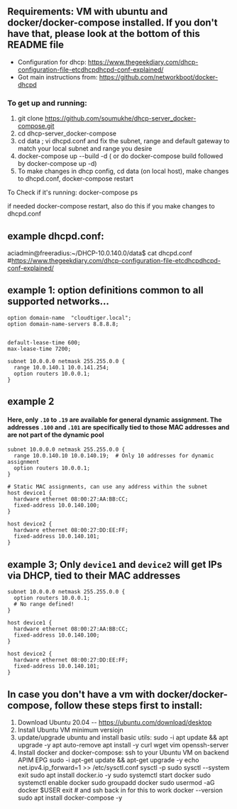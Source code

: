 ## Requirements:  VM with ubuntu and docker/docker-compose installed.  If you don't have that, please look at the bottom of this README file

- Configuration for dhcp:  https://www.thegeekdiary.com/dhcp-configuration-file-etcdhcpdhcpd-conf-explained/
- Got main instructions from: https://github.com/networkboot/docker-dhcpd

###  To get up and running:
1) git clone https://github.com/soumukhe/dhcp-server_docker-compose.git
2) cd dhcp-server_docker-compose
3) cd data ;  vi dhcpd.conf   and fix the subnet, range and default gateway to match your local subnet and range you desire
4) docker-compose up --build -d ( or do docker-compose build   followed by docker-compose up -d)
5) To make changes in dhcp config,  cd data (on local host),  make changes to dhcpd.conf,  docker-compose restart


To Check if it's running: docker-compose ps

if needed docker-compose restart, also do this if you make changes to dhcpd.conf

example dhcpd.conf:
---------------------
aciadmin@freeradius:~/DHCP-10.0.140.0/data$ cat dhcpd.conf
#https://www.thegeekdiary.com/dhcp-configuration-file-etcdhcpdhcpd-conf-explained/

## example 1: option definitions common to all supported networks...

```csv
option domain-name  "cloudtiger.local";
option domain-name-servers 8.8.8.8;


default-lease-time 600;
max-lease-time 7200;

subnet 10.0.0.0 netmask 255.255.0.0 {
  range 10.0.140.1 10.0.141.254;
  option routers 10.0.0.1;
}
```
## example 2

#### Here, only `.10` to `.19` are available for general dynamic assignment. The addresses `.100` and `.101` are specifically tied to those MAC addresses and are not part of the dynamic pool

```csv
subnet 10.0.0.0 netmask 255.255.0.0 {
  range 10.0.140.10 10.0.140.19;  # Only 10 addresses for dynamic assignment
  option routers 10.0.0.1;
}

# Static MAC assignments, can use any address within the subnet
host device1 {
  hardware ethernet 08:00:27:AA:BB:CC;
  fixed-address 10.0.140.100;
}

host device2 {
  hardware ethernet 08:00:27:DD:EE:FF;
  fixed-address 10.0.140.101;
}
```

## example 3; Only `device1` and `device2` will get IPs via DHCP, tied to their MAC addresses

```csv
subnet 10.0.0.0 netmask 255.255.0.0 {
  option routers 10.0.0.1;
  # No range defined!
}

host device1 {
  hardware ethernet 08:00:27:AA:BB:CC;
  fixed-address 10.0.140.100;
}

host device2 {
  hardware ethernet 08:00:27:DD:EE:FF;
  fixed-address 10.0.140.101;
}
```

In case you don't have a vm with docker/docker-compose, follow these steps first to install:
--------------------------------------------------------------------------------------------

1) Download Ubuntu 20.04 --  https://ubuntu.com/download/desktop
2) Install Ubuntu VM minimum versiojn
3) update/upgrade ubuntu and install basic utils: 
    sudo -i
    apt update && apt upgrade -y
    apt auto-remove
    apt install -y curl wget vim openssh-server
 4) Install docker and docker-compose:
    ssh to your Ubuntu VM on backend APIM EPG
    sudo -i
    apt-get update && apt-get upgrade -y
    echo net.ipv4.ip_forward=1 >> /etc/sysctl.conf
    sysctl -p
    sudo sysctl --system
    exit 
    sudo apt install docker.io -y
    sudo systemctl start docker
    sudo systemctl enable docker
    sudo groupadd docker
    sudo usermod -aG docker $USER
    exit # and ssh back in for this to work
    docker --version
    sudo apt install docker-compose -y
